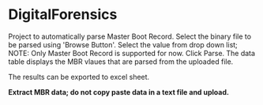 # DigitalForensics
Project to automatically parse Master Boot Record.
Select the binary file to be parsed using 'Browse Button'.
Select the value from drop down list; NOTE: Only Master Boot Record is supported for now.
Click Parse.
The data table displays the MBR vlaues that are parsed from the uploaded file.

The results can be exported to excel sheet.

**Extract MBR data; do not copy paste data in a text file and upload.**
